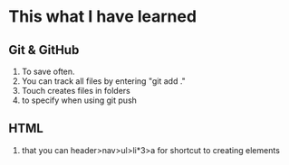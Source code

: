 # This what I have learned

## Git & GitHub
1. To save often.
2. You can track all files by entering "git add ."
3. Touch creates files in folders
4. to specify when using git push

## HTML
1. that you can header>nav>ul>li*3>a for shortcut to creating elements